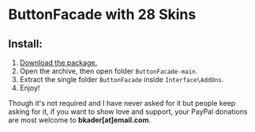 # ButtonFacade with 28 Skins

## Install:

1. [Download the package.](https://github.com/bkader/ButtonFacade/archive/refs/heads/main.zip)
2. Open the archive, then open folder `ButtonFacade-main`.
3. Extract the single folder `ButtonFacade` inside `Interface\AddOns`.
4. Enjoy!

Though it's not required and I have never asked for it but people keep asking for it, if you want to show love and support, your PayPal donations are most welcome to **bkader[at]email.com**.
